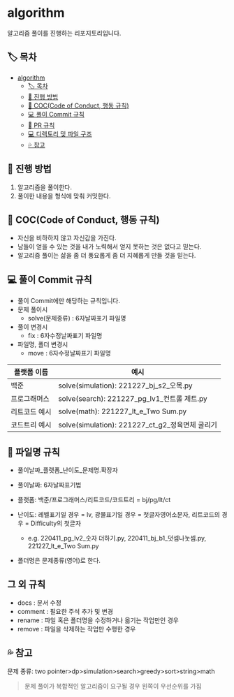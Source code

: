 # algorithm

알고리즘 풀이를 진행하는 리포지토리입니다.

## 🏷️ 목차

- [algorithm](#algorithm)
  - [🏷️ 목차](#️-목차)
  - [📘 진행 방법](#-진행-방법)
  - [🧐 COC(Code of Conduct, 행동 규칙)](#-coccode-of-conduct-행동-규칙)
  - [💻 풀이 Commit 규칙](#-풀이-commit-규칙)
  - [🍴 PR 규칙](#-pr-규칙)
  - [💻 디렉토리 및 파일 구조](#-디렉토리-및-파일-구조)
  - [💦 참고](#-참고)

## 📘 진행 방법

1. 알고리즘을 풀이한다.
2. 풀이한 내용을 형식에 맞춰 커밋한다.

## 🧐 COC(Code of Conduct, 행동 규칙)

- 자신을 비하하지 않고 자신감을 가진다.
- 남들이 얻을 수 있는 것을 내가 노력해서 얻지 못하는 것은 없다고 믿는다.
- 알고리즘 풀이는 삶을 좀 더 풍요롭게 좀 더 지혜롭게 만들 것을 믿는다.

## 💻 풀이 Commit 규칙

- 풀이 Commit에만 해당하는 규칙입니다.
- 문제 풀이시
  - solve(문제종류) : 6자날짜표기 파일명
- 풀이 변경시
  - fix : 6자수정날짜표기 파일명
- 파일명, 폴더 변경시
  - move : 6자수정날짜표기 파일명

| 플랫폼 이름   | 예시                                             |
| ------------- | ------------------------------------------------ |
| 백준          | solve(simulation): 221227_bj_s2\_오목.py         |
| 프로그래머스  | solve(search): 221227_pg_lv1\_컨트롤 제트.py     |
| 리트코드 예시 | solve(math): 221227_lt_e_Two Sum.py              |
| 코드트리 예시 | solve(simulation): 221227_ct_g2\_정육면체 굴리기 |

## 📁 파일명 규칙

- 풀이날짜\_플랫폼\_난이도\_문제명.확장자

- 풀이날짜: 6자날짜표기법

- 플랫폼: 백준/프로그래머스/리트코드/코드트리 = bj/pg/lt/ct
- 난이도: 레벨표기일 경우 = lv, 광물표기일 경우 = 첫글자영어소문자, 리트코드의 경우 = Difficulty의 첫글자
  - e.g. 220411_pg_lv2\_숫자 더하기.py, 220411_bj_b1\_덧셈나눗셈.py, 221227_lt_e_Two Sum.py
- 폴더명은 문제종류(영어)로 한다.

## 그 외 규칙

- docs : 문서 수정
- comment : 필요한 주석 추가 및 변경
- rename : 파일 혹은 폴더명을 수정하거나 옮기는 작업만인 경우
- remove : 파일을 삭제하는 작업만 수행한 경우

## 💦 참고

문제 종류: two pointer>dp>simulation>search>greedy>sort>string>math

> 문제 풀이가 복합적인 알고리즘이 요구될 경우 왼쪽이 우선순위를 가짐
